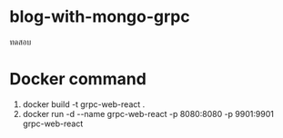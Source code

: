 # blog-with-mongo-grpc
ทดสอบ

# Docker command
1. docker build -t grpc-web-react .
2. docker run -d --name grpc-web-react -p 8080:8080 -p 9901:9901 grpc-web-react